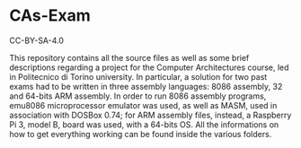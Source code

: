 # CAs-Exam
CC-BY-SA-4.0

This repository contains all the source files as well as some brief descriptions regarding a project for the Computer Architectures course, led in Politecnico di Torino university.
In particular, a solution for two past exams had to be written in three assembly languages: 8086 assembly, 32 and 64-bits ARM assembly. In order to run 8086 assembly programs, emu8086 microprocessor emulator was used, as well as MASM, used in association with DOSBox 0.74; for ARM assembly files, instead, a Raspberry Pi 3, model B, board was used, with a 64-bits OS. All the informations on how to get everything working can be found inside the various folders.
